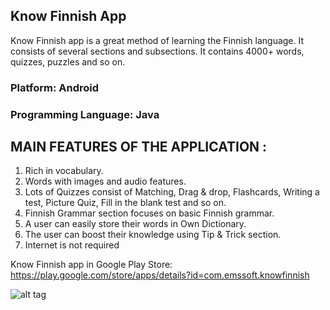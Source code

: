 ## Know Finnish App
Know Finnish app is a great method of learning the Finnish language. It consists of several sections and subsections. It contains 4000+ words, quizzes, puzzles and so on.  

### Platform: Android       
### Programming Language: Java 

## MAIN FEATURES OF THE APPLICATION : 
1.	Rich in vocabulary.
2.	Words with images and audio features. 
3.	Lots of Quizzes consist of Matching, Drag &amp; drop, Flashcards, Writing a test, Picture Quiz, Fill in the blank test and so on. 
4.	Finnish Grammar section focuses on basic Finnish grammar.
5.	A user can easily store their words in Own Dictionary.
6.	The user can boost their knowledge using Tip &amp; Trick section. 
7.	Internet is not required  

Know Finnish app in Google Play Store: https://play.google.com/store/apps/details?id=com.emssoft.knowfinnish

![alt tag](https://lh3.googleusercontent.com/UMuf9cYQkM8uMIC-jX7kbALkIQq8us1mgz-kqjM9Ln56FTA74pinquC9gG31zV5q4Sg=w1680-h907-rw)

